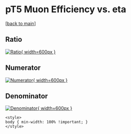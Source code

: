 # pT5 Muon Efficiency vs. eta

[[back to main](./)]



## Ratio

[![Ratio](../mtv/var/pT5_13_eff_eta.png){ width=600px }](../mtv/var/pT5_13_eff_eta.pdf)

## Numerator

[![Numerator](../mtv/num/pT5_13_eff_eta_num.png){ width=600px }](../mtv/num/pT5_13_eff_eta_num.pdf)

## Denominator

[![Denominator](../mtv/den/pT5_13_eff_eta_den.png){ width=600px }](../mtv/den/pT5_13_eff_eta_den.pdf)


``` {=html}
<style>
body { min-width: 100% !important; }
</style>
```
